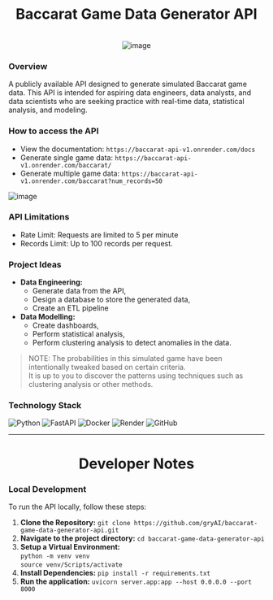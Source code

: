 <div align="center">
  <h1>Baccarat Game Data Generator API</h1>
</div>
<br>
<div align="center">
  <img src="https://github.com/user-attachments/assets/913a2640-90e5-4938-9b2c-acff651fbb4d" alt="image">
</div>

### Overview
A publicly available API designed to generate simulated Baccarat game data. This API is intended for aspiring data engineers, data analysts, and data scientists who are seeking practice with real-time data, statistical analysis, and modeling.



### How to access the API
- View the documentation: `https://baccarat-api-v1.onrender.com/docs`
- Generate single game data: `https://baccarat-api-v1.onrender.com/baccarat/`
- Generate multiple game data: `https://baccarat-api-v1.onrender.com/baccarat?num_records=50`

![image](https://github.com/user-attachments/assets/ae66a938-8897-44c8-8eb9-7c14ada71973)


### API Limitations
- Rate Limit: Requests are limited to 5 per minute
- Records Limit: Up to 100 records per request.


### Project Ideas
- **Data Engineering:**
  - Generate data from the API,
  - Design a database to store the generated data,
  - Create an ETL pipeline
- **Data Modelling:**
  - Create dashboards,
  - Perform statistical analysis,
  - Perform clustering analysis to detect anomalies in the data.
> NOTE: The probabilities in this simulated game have been intentionally tweaked based on certain criteria.<br>It is up to you to discover the patterns using techniques such as clustering analysis or other methods.
### Technology Stack
![Python](https://img.shields.io/badge/python-3670A0?style=for-the-badge&logo=python&logoColor=ffdd54)
![FastAPI](https://img.shields.io/badge/FastAPI-005571?style=for-the-badge&logo=fastapi)
![Docker](https://img.shields.io/badge/docker-%230db7ed.svg?style=for-the-badge&logo=docker&logoColor=white)
![Render](https://img.shields.io/badge/Render-%46E3B7.svg?style=for-the-badge&logo=render&logoColor=white)
![GitHub](https://img.shields.io/badge/github-%23121011.svg?style=for-the-badge&logo=github&logoColor=white)

--------------------------------------------------

<div align="center">
  <h1>Developer Notes</h1>
</div>

### Local Development
To run the API locally, follow these steps:
1. **Clone the Repository:**
   `git clone https://github.com/gryAI/baccarat-game-data-generator-api.git`
2. **Navigate to the project directory:**
   `cd baccarat-game-data-generator-api`
3. **Setup a Virtual Environment:**<br>
    `python -m venv venv` <br>
    `source venv/Scripts/activate`
 4. **Install Dependencies:** `pip install -r requirements.txt`
 5. **Run the application:** `uvicorn server.app:app --host 0.0.0.0 --port 8000`
    

